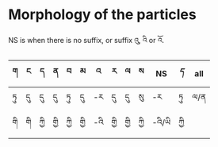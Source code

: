 # Morphology of the particles

NS is when there is no suffix, or suffix འུ, འི or འོ.

| ག | ང | ད | ན | བ | མ | འ | ར | ལ | ས | NS | *ད* | all |
| --- | --- | --- | --- | --- | --- | --- | --- | --- | --- | --- | --- | --- |
| ཏུ | དུ | དུ | དུ | ཏུ | དུ | -ར | དུ | དུ | སུ | -ར | ཏུ | ལ/ན |
| གི | གི | ཀྱི | གྱི | ཀྱི | གྱི | -འི | གྱི | གྱི | ཀྱི | -འི/ཡི | ཀྱི |  |
